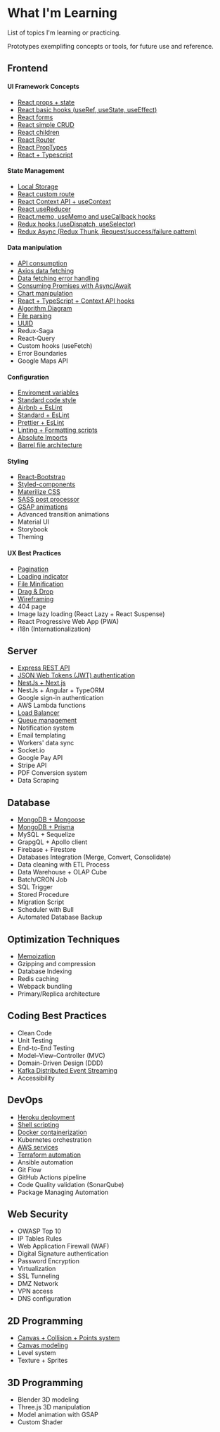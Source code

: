 # What I'm Learning

List of topics I'm learning or practicing. 

Prototypes exemplifing concepts or tools, for future use and reference.

## Frontend

#### UI Framework Concepts
- [React props + state](https://github.com/JoakimTeixeira/tweet-component)
- [React basic hooks (useRef, useState, useEffect)](https://github.com/JoakimTeixeira/contact-app)
- [React forms](https://github.com/JoakimTeixeira/contact-app)
- [React simple CRUD](https://github.com/JoakimTeixeira/contact-app)
- [React children](https://github.com/JoakimTeixeira/expense-tracker)
- [React Router](https://github.com/JoakimTeixeira/routes-page)
- [React PropTypes](https://github.com/JoakimTeixeira/coin-tracker)
- [React + Typescript](https://github.com/JoakimTeixeira/slash-delivery)

#### State Management
- [Local Storage](https://github.com/JoakimTeixeira/coin-tracker)
- [React custom route](https://github.com/JoakimTeixeira/user-authentication-client)
- [React Context API + useContext](https://github.com/JoakimTeixeira/expense-tracker)
- [React useReducer](https://github.com/JoakimTeixeira/banking-component)
- [React.memo, useMemo and useCallback hooks](https://github.com/JoakimTeixeira/progress-bar)
- [Redux hooks (useDispatch, useSelector)](https://github.com/JoakimTeixeira/banking-component-redux)
- [Redux Async (Redux Thunk, Request/success/failure pattern)](https://github.com/JoakimTeixeira/robot-friends)

#### Data manipulation
- [API consumption](https://github.com/JoakimTeixeira/coin-tracker)
- [Axios data fetching](https://github.com/JoakimTeixeira/image-search)
- [Data fetching error handling](https://github.com/JoakimTeixeira/image-search)
- [Consuming Promises with Async/Await](https://github.com/JoakimTeixeira/user-authentication-api)
- [Chart manipulation](https://github.com/JoakimTeixeira/coin-tracker)
- [React + TypeScript + Context API hooks](https://github.com/JoakimTeixeira/progress-bar)
- [Algorithm Diagram](https://github.com/JoakimTeixeira/working-hours)
- [File parsing](https://github.com/JoakimTeixeira/file-reader)
- [UUID](https://github.com/JoakimTeixeira?tab=repositories&q=uuid)
- Redux-Saga
- React-Query
- Custom hooks (useFetch)
- Error Boundaries
- Google Maps API

#### Configuration
- [Enviroment variables](https://github.com/JoakimTeixeira?tab=repositories&q=environment-variables)
- [Standard code style](https://github.com/JoakimTeixeira?tab=repositories&q=standardjs)
- [Airbnb + EsLint](https://github.com/JoakimTeixeira?tab=repositories&q=airbnb-eslint)
- [Standard + EsLint](https://github.com/JoakimTeixeira?tab=repositories&q=standard-eslint)
- [Prettier + EsLint](https://github.com/JoakimTeixeira?tab=repositories&q=prettier-eslint)
- [Linting + Formatting scripts](https://github.com/JoakimTeixeira/progress-bar)
- [Absolute Imports](https://github.com/JoakimTeixeira?tab=repositories&q=absolute-imports)
- [Barrel file architecture](https://github.com/JoakimTeixeira?tab=repositories&q=barrel-files)

#### Styling
- [React-Bootstrap](https://github.com/JoakimTeixeira/coin-tracker)
- [Styled-components](https://github.com/JoakimTeixeira/slash-delivery)
- [Materilize CSS](https://github.com/JoakimTeixeira/working-hours)
- [SASS post processor](https://github.com/JoakimTeixeira?tab=repositories&q=sass)
- [GSAP animations](https://github.com/JoakimTeixeira?tab=repositories&q=gsap)
- Advanced transition animations
- Material UI
- Storybook
- Theming

#### UX Best Practices
- [Pagination](https://github.com/JoakimTeixeira/image-search)
- [Loading indicator](https://github.com/JoakimTeixeira/image-search)
- [File Minification](https://github.com/JoakimTeixeira/nature-touch)
- [Drag & Drop](https://github.com/JoakimTeixeira/book-list)
- [Wireframing](https://github.com/JoakimTeixeira/help-teacher)
- 404 page
- Image lazy loading (React Lazy + React Suspense)
- React Progressive Web App (PWA)
- i18n (Internationalization)


## Server
- [Express REST API](https://github.com/JoakimTeixeira/user-authentication-api)
- [JSON Web Tokens (JWT) authentication](https://github.com/JoakimTeixeira/user-authentication-api)
- [NestJs + Next.js](https://github.com/JoakimTeixeira/best-book-sellers)
- NestJs + Angular + TypeORM
- Google sign-in authentication
- AWS Lambda functions
- [Load Balancer](https://github.com/JoakimTeixeira?tab=repositories&q=load-balancer)
- [Queue management](https://github.com/JoakimTeixeira/loyalty-as-a-service)
- Notification system
- Email templating
- Workers' data sync
- Socket.io
- Google Pay API
- Stripe API
- PDF Conversion system
- Data Scraping


## Database
- [MongoDB + Mongoose](https://github.com/JoakimTeixeira/user-authentication-api)
- [MongoDB + Prisma](https://github.com/JoakimTeixeira/best-book-sellers/tree/main/backend)
- MySQL + Sequelize
- GrapgQL + Apollo client
- Firebase + Firestore
- Databases Integration (Merge, Convert, Consolidate)
- Data cleaning with ETL Process
- Data Warehouse + OLAP Cube
- Batch/CRON Job
- SQL Trigger
- Stored Procedure
- Migration Script
- Scheduler with Bull
- Automated Database Backup


## Optimization Techniques
- [Memoization](https://github.com/JoakimTeixeira/memoization-script)
- Gzipping and compression
- Database Indexing
- Redis caching
- Webpack bundling
- Primary/Replica architecture


## Coding Best Practices
- Clean Code
- Unit Testing
- End-to-End Testing
- Model–View–Controller (MVC)
- Domain-Driven Design (DDD)
- [Kafka Distributed Event Streaming](https://github.com/JoakimTeixeira/loyalty-as-a-service)
- Accessibility


## DevOps
- [Heroku deployment](https://github.com/JoakimTeixeira/image-search)
- [Shell scripting](https://github.com/JoakimTeixeira/search-script)
- [Docker containerization](https://github.com/JoakimTeixeira/loyalty-as-a-service)
- Kubernetes orchestration
- [AWS services](https://github.com/JoakimTeixeira/loyalty-as-a-service)
- [Terraform automation](https://github.com/JoakimTeixeira/loyalty-as-a-service)
- Ansible automation
- Git Flow
- GitHub Actions pipeline
- Code Quality validation (SonarQube)
- Package Managing Automation


## Web Security
- OWASP Top 10
- IP Tables Rules
- Web Application Firewall (WAF)
- Digital Signature authentication
- Password Encryption
- Virtualization 
- SSL Tunneling
- DMZ Network
- VPN access
- DNS configuration


## 2D Programming
- [Canvas + Collision + Points system](https://github.com/JoakimTeixeira/snake-game)
- [Canvas modeling](https://github.com/JoakimTeixeira/pure-css-images)
- Level system
- Texture + Sprites


## 3D Programming
- Blender 3D modeling
- Three.js 3D manipulation
- Model animation with GSAP
- Custom Shader

